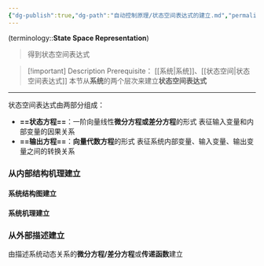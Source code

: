 ```yaml
---
{"dg-publish":true,"dg-path":"自动控制原理/状态空间表达式的建立.md","permalink":"/自动控制原理/状态空间表达式的建立/","dgPassFrontmatter":true,"noteIcon":"","created":"2024-09-17T18:44:42.931+08:00","updated":"2024-10-06T17:27:59.373+08:00"}
---
```


(terminology::**State Space Representation**)
>得到状态空间表达式

>[!important] Description 
>Prerequisite： [[系统\|系统]]、[[状态空间\|状态空间表达式]] 
>本节从**系统**的两个层次来建立**状态空间表达式**

***
状态空间表达式由两部分组成：
- **==状态方程==**：一阶向量线性**微分方程或差分方程**的形式
	表征输入变量和内部变量的因果关系
- **==输出方程==**：**向量代数方程**的形式
	表征系统内部变量、输入变量、输出变量之间的转换关系
### 从内部结构机理建立
#### 系统结构图建立

#### 系统机理建立


### 从外部描述建立
由描述系统动态关系的**微分方程/差分方程**或**传递函数**建立




